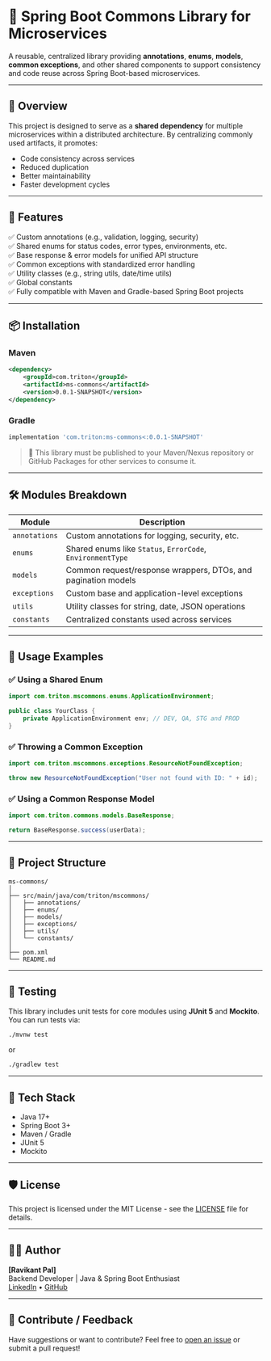 # 🧰 Spring Boot Commons Library for Microservices

A reusable, centralized library providing **annotations**, **enums**, **models**, **common exceptions**, and other shared components to support consistency and code reuse across Spring Boot-based microservices.

---

## 📌 Overview

This project is designed to serve as a **shared dependency** for multiple microservices within a distributed architecture. By centralizing commonly used artifacts, it promotes:

- Code consistency across services
- Reduced duplication
- Better maintainability
- Faster development cycles

---

## 🚀 Features

✅ Custom annotations (e.g., validation, logging, security)  
✅ Shared enums for status codes, error types, environments, etc.  
✅ Base response & error models for unified API structure  
✅ Common exceptions with standardized error handling  
✅ Utility classes (e.g., string utils, date/time utils)  
✅ Global constants  
✅ Fully compatible with Maven and Gradle-based Spring Boot projects

---

## 📦 Installation

### Maven

```xml
<dependency>
    <groupId>com.triton</groupId>
    <artifactId>ms-commons</artifactId>
    <version>0.0.1-SNAPSHOT</version>
</dependency>
```

### Gradle

```groovy
implementation 'com.triton:ms-commons<:0.0.1-SNAPSHOT'
```

> 🔁 This library must be published to your Maven/Nexus repository or GitHub Packages for other services to consume it.

---

## 🛠️ Modules Breakdown

| Module         | Description |
|----------------|-------------|
| `annotations`  | Custom annotations for logging, security, etc. |
| `enums`        | Shared enums like `Status`, `ErrorCode`, `EnvironmentType` |
| `models`       | Common request/response wrappers, DTOs, and pagination models |
| `exceptions`   | Custom base and application-level exceptions |
| `utils`        | Utility classes for string, date, JSON operations |
| `constants`    | Centralized constants used across services |

---

## 🔧 Usage Examples

### ✅ Using a Shared Enum

```java
import com.triton.mscommons.enums.ApplicationEnvironment;

public class YourClass {
    private ApplicationEnvironment env; // DEV, QA, STG and PROD
}
```

### ✅ Throwing a Common Exception

```java
import com.triton.mscommons.exceptions.ResourceNotFoundException;

throw new ResourceNotFoundException("User not found with ID: " + id);
```

### ✅ Using a Common Response Model

```java
import com.triton.commons.models.BaseResponse;

return BaseResponse.success(userData);
```

---

## 📁 Project Structure

```
ms-commons/
│
├── src/main/java/com/triton/mscommons/
│   ├── annotations/
│   ├── enums/
│   ├── models/
│   ├── exceptions/
│   ├── utils/
│   └── constants/
│
├── pom.xml
└── README.md
```

---

## 🧪 Testing

This library includes unit tests for core modules using **JUnit 5** and **Mockito**. You can run tests via:

```bash
./mvnw test
```

or

```bash
./gradlew test
```

---

## 🧰 Tech Stack

- Java 17+
- Spring Boot 3+
- Maven / Gradle
- JUnit 5
- Mockito

---

## 🛡️ License

This project is licensed under the MIT License - see the [LICENSE](LICENSE) file for details.

---

## 👨‍💻 Author

**[Ravikant Pal]**  
Backend Developer | Java & Spring Boot Enthusiast  
[LinkedIn](https://linkedin.com/in/ravikant-pal) • [GitHub](https://github.com/ravikant-pal)

---

## 🌟 Contribute / Feedback

Have suggestions or want to contribute? Feel free to [open an issue](https://github.com/ravikant-pal/ms-commons/issues) or submit a pull request!
